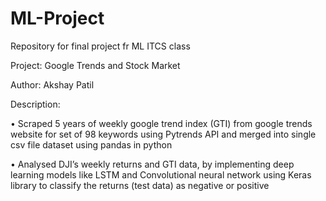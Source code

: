 # ML-Project
Repository for final project fr ML ITCS class 

Project: Google Trends and Stock Market

Author: Akshay Patil

Description:

• Scraped 5 years of weekly google trend index (GTI) from google trends website for set of 98 keywords using Pytrends API and merged into single csv file dataset using pandas in python

• Analysed DJI’s weekly returns and GTI data, by implementing deep learning models like LSTM and Convolutional neural network using Keras library to classify the returns (test data) as negative or positive

